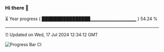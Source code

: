 ### Hi there 👋

⏳ Year progress { ████████████████▁▁▁▁▁▁▁▁▁▁▁▁▁▁ } 54.24 %

---

⏰ Updated on Wed, 17 Jul 2024 12:34:12 GMT

![Progress Bar CI](https://github.com/liununu/liununu/workflows/Progress%20Bar%20CI/badge.svg)
